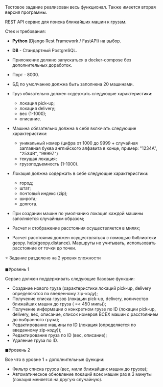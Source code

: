 Тестовое задание реализован весь функционал.
Также имеется вторая версия программы.

 REST API сервиc для поиска ближайших машин к грузам.

Стек и требования:

- **Python** (Django Rest Framework / FastAPI) на выбор.
- **DB** - Стандартный PostgreSQL.
- Приложение должно запускаться в docker-compose без дополнительных доработок.
- Порт - 8000.
- БД по умолчанию должна быть заполнена 20 машинами.
- Груз обязательно должен содержать следующие характеристики:
    - локация pick-up;
    - локация delivery;
    - вес (1-1000);
    - описание.
- Машина обязательно должна в себя включать следующие характеристики:
    - уникальный номер (цифра от 1000 до 9999 + случайная заглавная буква английского алфавита в конце, пример: "1234A", "2534B", "9999Z")
    - текущая локация;
    - грузоподъемность (1-1000).
- Локация должна содержать в себе следующие характеристики:
    - город;
    - штат;
    - почтовый индекс (zip);
    - широта;
    - долгота.
 
- При создании машин по умолчанию локация каждой машины заполняется случайным образом;
- Расчет и отображение расстояния осуществляется в милях;
- Расчет расстояния должен осуществляться с помощью библиотеки geopy. help(geopy.distance). Маршруты не учитывать, использовать расстояние от точки до точки.

⭐ Задание разделено на 2 уровня сложности

◼Уровень 1

Сервис должен поддерживать следующие базовые функции:

- Создание нового груза (характеристики локаций pick-up, delivery определяются по введенному zip-коду);
- Получение списка грузов (локации pick-up, delivery, количество ближайших машин до груза ( =< 450 миль));
- Получение информации о конкретном грузе по ID (локации pick-up, delivery, вес, описание, список номеров ВСЕХ машин с расстоянием до выбранного груза);
- Редактирование машины по ID (локация (определяется по введенному zip-коду));
- Редактирование груза по ID (вес, описание);
- Удаление груза по ID.

◼Уровень 2

Все что в уровне 1 + дополнительные функции:

- Фильтр списка грузов (вес, мили ближайших машин до грузов);
- Автоматическое обновление локаций всех машин раз в 3 минуты (локация меняется на другую случайную).
